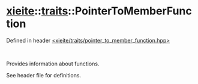 # [xieite](../../xieite.md)\:\:[traits](../../traits.md)\:\:PointerToMemberFunction
Defined in header [<xieite/traits/pointer_to_member_function.hpp>](../../../include/xieite/traits/pointer_to_member_function.hpp)

&nbsp;

Provides information about functions.

See header file for definitions.
